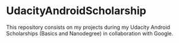 # UdacityAndroidScholarship
This repository consists on my projects during my Udacity Android Scholarships (Basics and Nanodegree) in collaboration with Google.
